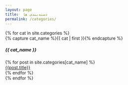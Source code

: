 ```yaml
---
layout: page
title:  دسته‌بندی ها
permalink: /categories/
---
```

<div>
{% for cat in site.categories %}
  <div>
    {% capture cat_name %}{{ cat | first }}{% endcapture %}
    <h5>{{ cat_name }}</h5>
    {% for post in site.categories[cat_name] %}
    <article>
      <a href="{{ site.url }}{{ post.url }}">{{post.title}}</a>
    </article>
    {% endfor %}
  </div>
{% endfor %}
</div>
